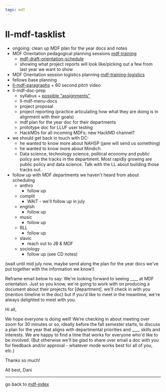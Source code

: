 ```yaml
---
tags: mdf
---
```


# ll-mdf-tasklist
* ongoing: clean up MDF plan for the year docs and notes
* MDF Orientation pedagogical planning sessions [mdf-training](/YTQxfchrRSixpQ0dPuqZ-w)
    * [mdf-draft-orientation-schedule](https://hackmd.io/LJqMHJBKRzGut9bV8ZwWJA?view)
    * showing what project reports will look like/picking out a few from last year we want to show
* MDF Orientation session logistics planning [mdf-training-logistics](/2SU6oOz-R8esylk7ZGVRIQ)
* fellows base planning
* [ll-mdf-paragraphs](/UZd4H-ppRcS1xmzfgs0c5A) + 60 second pitch video
* ll-mdf-doc-prep
    * syllabus + [possible "assignments"](https://hackmd.io/dsYIwBrZRyCANwDuLeDirA)
    * ll-mdf-menu-docs
    * project proposal
    * project reporting (practice articulating how what they are doing is in alignment with their goals)
    * mdf plan for the year doc for their departments
    * prototype doc for LLUF user testing
    * HackMDs for all incoming MDFs; new HackMD channel?
* we should get back in touch with DC:
    * he wanted to know more about NAHSP (jane will send us something)
    * he wanted to know more about Mindich
    * Data science, technology science, political economy and public policy are the tracks in the department. Most rapidly growing are public policy and data science. Talk with the LL about building those tracks out.
* follow up with MDF departments we haven't heard from about scheduling
    * anthro
        * follow up
    * complit
        * WAIT - we'll follow up in july
    * english
        * follow up
    * music
        * follow up
    * RLL
        * follow up
    * slavic
        * reach out to JB & MDF
    * sociology
        * follow up (see CD notes)

(wait until mid july now, maybe send along the plan for the year docs we've put together with the information we know!)

Reframe email below to say: We're looking forward to seeing ____ at MDF orientation. Just so you know, we're going to work with  on producing a document about their projects for [department]. we'll check in with you (mention timeline in the doc) but if you'd like to meet in the meantime, we're always delighted to meet with you.

Hi all,

We hope everyone is doing well! We’re checking in about meeting over zoom for 30 minutes or so, ideally before the fall semester starts, to discuss a plan for the year that aligns with departmental priorities and ____ skills and interests. We are happy to find a time that works for everyone who'd like to be involved. (But otherwise we'll be glad to share over email a doc with you for feedback and/or approval - whatever mode works best for all of you, etc.)

Thanks so much!

All best,
Dani


---
go back to [mdf-index](/Yjasau-iQ8uOzgSHFOZg1Q)